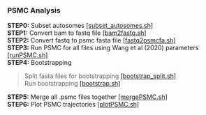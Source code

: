 ### PSMC Analysis
**STEP0:** Subset autosomes [[subset_autosomes.sh]](https://github.com/squisquater/Gray-Fox-Hybrid-Zone-Dynamics/blob/main/Demographic-History/PSMC/subset_autosomes.sh) \
**STEP1:** Convert bam to fastq file [[bam2fastq.sh]](https://github.com/squisquater/Gray-Fox-Hybrid-Zone-Dynamics/blob/main/Demographic-History/PSMC/bam2fastq.sh) \
**STEP2:** Convert fastq to psmc fasta file [[fastq2psmcfa.sh]](https://github.com/squisquater/Gray-Fox-Hybrid-Zone-Dynamics/blob/main/Demographic-History/PSMC/fastq2psmcfa.sh) \
**STEP3:** Run PSMC for all files using Wang et al (2020) parameters [[runPSMC.sh]]() \
**STEP4:** Bootstrapping 
> Split fasta files for bootstrapping [[bootstrap_split.sh]](https://github.com/squisquater/Gray-Fox-Hybrid-Zone-Dynamics/blob/main/Demographic-History/PSMC/bootstrap_split.sh) \
> Run bootstrapping [[bootstrap.sh]](https://github.com/squisquater/Gray-Fox-Hybrid-Zone-Dynamics/blob/main/Demographic-History/PSMC/bootstrap.sh) 

**STEP5:** Merge all .psmc files together [[mergePSMC.sh]](https://github.com/squisquater/Gray-Fox-Hybrid-Zone-Dynamics/tree/main/Demographic-History/PSMC) \
**STEP6:** Plot PSMC trajectories [[plotPSMC.sh]]()
